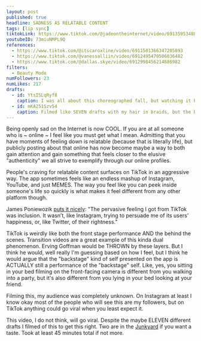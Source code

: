 ```yaml
---
layout: post
published: true
headline: SADNESS AS RELATABLE CONTENT
tags: [lip sync]
tiktokLink: https://www.tiktok.com/@jadeontheinternet/video/6913595348892093701
youtubeID: 73miuNMPL9Q
references:
  - https://www.tiktok.com/@itscaroxline/video/6911501366347205893
  - https://www.tiktok.com/@vanessalliin/video/6912495470506036482
  - https://www.tiktok.com/@dallas.skye/video/6912998456214686982
filters:
  - Beauty Mode
numFollowers: 23
numLikes: 217
drafts:
  - id: YtsISLqRyf8
    caption: I was all about this choreographed fall, but watching it back felt like it looked too forced.
  - id: mKA251Szv54
    caption: Filmed like SEVEN drafts with my hair in braids, but the braids were so poorly done I had to take them out and refilm.
---
```


Being openly sad on the Internet is now COOL. If you are at all someone who is ~ online ~ I feel like you must get what I mean. Admitting that you have moments of feeling down is relatable (because that is literally life), but publicly posting about that online has now become maybe a way to both gain attention and gain something that feels closer to the elusive "authenticity" we all strive to exemplify through our online profiles.

People's craving for relatable content surfaces on TikTok in an aggressive way. The app sometimes feels like an endless mashup of Instagram, YouTube, and just MEMES. The way you feel like you can peek inside someone's life so quickly is what makes it feel different from any other platform though.

James Poniewozik [puts it nicely](https://www.nytimes.com/interactive/2019/10/10/arts/TIK-TOK.html): "The pervasive feeling I got from TikTok was inclusion. It wasn’t, like Instagram, trying to persuade me of its users’ happiness, or, like Twitter, of their rightness."

TikTok is weirdly like both the front stage performance AND the behind the scenes. Transition videos are a great example of this kinda dual phenomenon. Erving Goffman would be THROWN by these layers. But I think he would, well really I'm guessing based on how I feel, but I think he would argue that the "backstage" kind of self presented on the app is ACTUALLY still a performance of the "backstage" self. Like, yes, you sitting in your bed filming on the front-facing camera is different from you walking into a party, but it's also different from you lying in your bed looking at your friend.

Filming this, my audience was completely unknown. On Instagram at least I know okay most of the people who will see this are my followers, but on TikTok anything could go viral when you least expect it.

This video, I do not think, will go viral. Despite the maybe ELEVEN different drafts I filmed of this to get this right. Two are in the [Junkyard](https://whoisjadeontheinter.net/draftjunkyard/) if you want a taste. Took at least 45 minutes total if not more.
